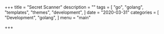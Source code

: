 +++
title = "Secret Scanner"
description = ""
tags = [
    "go",
    "golang",
    "templates",
    "themes",
    "development",
]
date = "2020-03-31"
categories = [
    "Development",
    "golang",
]
menu = "main"

+++
